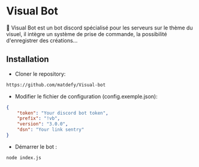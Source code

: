 # Visual Bot

🎨 Visual Bot est un bot discord spécialisé pour les serveurs sur le thème du visuel, il intègre un système de prise de commande, la possibilité d'enregistrer des créations...

## Installation

* Cloner le repository:
```sh
https://github.com/matdefy/Visual-bot
```

* Modifier le fichier de configuration (config.exemple.json):
```json
{
    "token": "Your discord bot token",
    "prefix": "!vb",
    "version": "3.0.0",
    "dsn": "Your link sentry"
}
```

* Démarrer le bot :
```sh
node index.js
```
 
